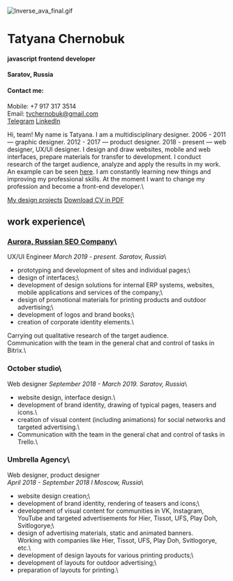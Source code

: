 ![Inverse_ava_final.gif](https://drive.google.com/file/d/1Jt95wySJli9D7-z3UBSAtC74vkdP3OR8/view?usp=share_link)

# Tatyana Chernobuk
#### javascript frontend developer

#### Saratov, Russia

#### Сontact me:

Mobile: +7 917 317 3514\
Email: tvchernobuk@gmail.com\
[Telegram](https://t.me/TatyanaChernobuk)
[LinkedIn](https://www.linkedin.com/in/tatyanachernobuk)

Hi, team!
My name is Tatyana. I am a multidisciplinary designer.
2006 - 2011 — graphic designer.
2012 - 2017 — product designer.
2018 - present — web designer, UX/UI designer.
I design and draw websites, mobile and web interfaces, prepare materials for transfer to development.
I conduct research of the target audience, analyze and apply the results in my work.
An example can be seen [here](https://immediate-scarecrow-92f.notion.site/Questionnaires-0a61d5bc1e6a40b68a491639ab333287).
I am constantly learning new things and improving my professional skills.
At the moment I want to change my profession and become a front-end developer.\

[My design projects](https://www.behance.net/tvchernobuk)
[Download CV in PDF](https://drive.google.com/file/d/1gWHJjbiCgtkBLa0INsjRkn1gVjb8Y841/view?usp=share_link)

## work experience\
### [Aurora, Russian SEO Company](https://www.seo-russia.com/)\
UX/UI Engineer
*March 2019 - present. Saratov, Russia*\

- prototyping and development of sites and individual pages;\
- design of interfaces;\
- development of design solutions for internal ERP systems, websites,
mobile applications and services of the company;\
- design of promotional materials for printing products and outdoor advertising;\
- development of logos and brand books;\
- creation of corporate identity elements.\

Carrying out qualitative research of the target audience.\
Communication with the team in the general chat and control of tasks in Bitrix.\

### October studio\
Web designer
*September 2018 - March 2019. Saratov, Russia*\

- website design, interface design.\
- development of brand identity, drawing of typical pages, teasers and icons.\
- creation of visual content (including animations) for social networks
and targeted advertising.\
- Communication with the team in the general chat and control of tasks in Trello.\

### Umbrella Agency\
Web designer, product designer\
*April 2018 - September 2018 l Moscow, Russia*\

- website design creation;\
- development of brand identity, rendering of teasers and icons;\
- development of visual content for communities in VK, Instagram, YouTube
and targeted advertisements for Hier, Tissot, UFS, Play Doh, Svitlogorye;\
- design of advertising materials, static and animated banners.\
Working with companies like Hier, Tissot, UFS, Play Doh, Svitlogorye, etc.\
- development of design layouts for various printing products;\
- development of layouts for outdoor advertising;\
- preparation of layouts for printing.\

### 

